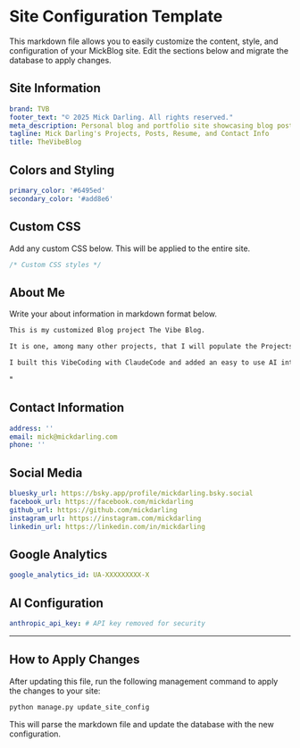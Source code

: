 # Site Configuration Template

This markdown file allows you to easily customize the content, style, and configuration of your MickBlog site. Edit the sections below and migrate the database to apply changes.

## Site Information

```yaml
brand: TVB
footer_text: "© 2025 Mick Darling. All rights reserved."
meta_description: Personal blog and portfolio site showcasing blog posts, projects, resume, and contact information.
tagline: Mick Darling's Projects, Posts, Resume, and Contact Info
title: TheVibeBlog

```

## Colors and Styling

```yaml
primary_color: '#6495ed'
secondary_color: '#add8e6'

```

## Custom CSS

Add any custom CSS below. This will be applied to the entire site.

```css
/* Custom CSS styles */
```

## About Me

Write your about information in markdown format below.

```markdown
This is my customized Blog project The Vibe Blog.  

It is one, among many other projects, that I will populate the Projects section with. 

I built this VibeCoding with ClaudeCode and added an easy to use AI interface on top of a Django platform so I can easily update the site dynamically with natural language, and I don't have to remember any workflow beyond asking the site to do something.
```
"
## Contact Information

```yaml
address: ''
email: mick@mickdarling.com
phone: ''

```

## Social Media

```yaml
bluesky_url: https://bsky.app/profile/mickdarling.bsky.social
facebook_url: https://facebook.com/mickdarling
github_url: https://github.com/mickdarling
instagram_url: https://instagram.com/mickdarling
linkedin_url: https://linkedin.com/in/mickdarling

```

## Google Analytics

```yaml
google_analytics_id: UA-XXXXXXXXX-X

```

## AI Configuration

```yaml
anthropic_api_key: # API key removed for security

```

---

## How to Apply Changes

After updating this file, run the following management command to apply the changes to your site:

```bash
python manage.py update_site_config
```

This will parse the markdown file and update the database with the new configuration.